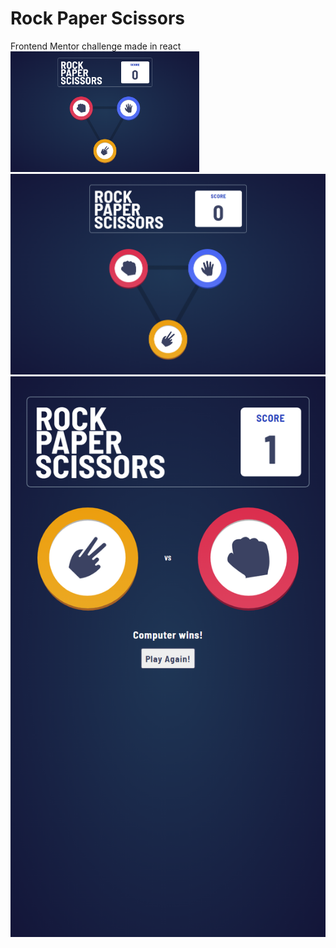 # Rock Paper Scissors

Frontend Mentor challenge made in react
<img src="screenshot_desktop.png" width="60%" height="30%">
![Desktop Screenshot](screenshot_desktop.png)
![Mobile Screenshot](screenshot_mobile.png)
